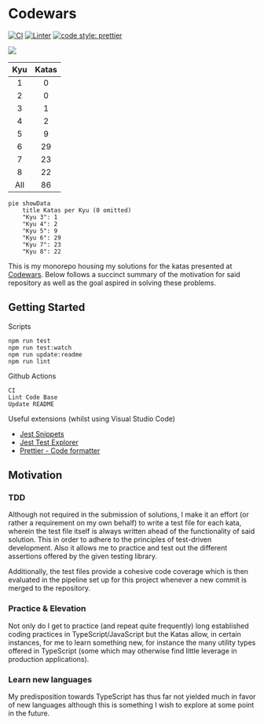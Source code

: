 # Codewars

[![CI](https://github.com/MauricioLudwig/codewars/actions/workflows/ci.yml/badge.svg)](https://github.com/MauricioLudwig/codewars/actions/workflows/ci.yml)
[![Linter](https://github.com/MauricioLudwig/codewars/actions/workflows/linter.yml/badge.svg)](https://github.com/MauricioLudwig/codewars/actions/workflows/linter.yml)
[![code style: prettier](https://img.shields.io/badge/code_style-prettier-ff69b4.svg?style=flat-square)](https://github.com/prettier/prettier)

![](https://www.codewars.com/users/MauricioLudwig/badges/large)

| Kyu | Katas |
| :-: | :-: |
|1|0|
|2|0|
|3|1|
|4|2|
|5|9|
|6|29|
|7|23|
|8|22|
|All|86|

```mermaid
pie showData
    title Katas per Kyu (0 omitted)
	"Kyu 3": 1
	"Kyu 4": 2
	"Kyu 5": 9
	"Kyu 6": 29
	"Kyu 7": 23
	"Kyu 8": 22
```

This is my monorepo housing my solutions for the katas presented at [Codewars](https://www.codewars.com/). Below follows a succinct summary of the motivation for said repository as well as the goal aspired in solving these problems.

## Getting Started

Scripts

```
npm run test
npm run test:watch
npm run update:readme
npm run lint
```

Github Actions

```
CI
Lint Code Base
Update README
```

Useful extensions (whilst using Visual Studio Code)
* [Jest Snippets](https://marketplace.visualstudio.com/items?itemName=andys8.jest-snippets)
* [Jest Test Explorer](https://marketplace.visualstudio.com/items?itemName=kavod-io.vscode-jest-test-adapter)
* [Prettier - Code formatter](https://marketplace.visualstudio.com/items?itemName=esbenp.prettier-vscode)

## Motivation

### TDD

Although not required in the submission of solutions, I make it an effort (or rather a requirement on my own behalf) to write a test file for each kata, wherein the test file itself is always written ahead of the functionality of said solution. This in order to adhere to the principles of test-driven development. Also it allows me to practice and test out the different assertions offered by the given testing library.

Additionally, the test files provide a cohesive code coverage which is then evaluated in the pipeline set up for this project whenever a new commit is merged to the repository.

### Practice & Elevation

Not only do I get to practice (and repeat quite frequently) long established coding practices in TypeScript/JavaScript but the Katas allow, in certain instances, for me to learn something new, for instance the many utility types offered in TypeScript (some which may otherwise find little leverage in production applications).

### Learn new languages

My predisposition towards TypeScript has thus far not yielded much in favor of new languages although this is something I wish to explore at some point in the future.
